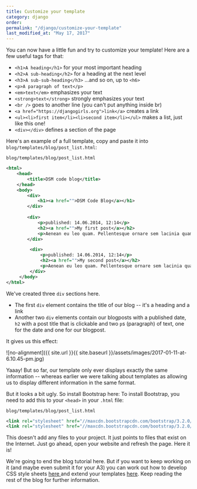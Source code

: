 ```yaml
---
title: Customize your template
category: django
order: 
permalink: "/django/customize-your-template"
last_modified_at: "May 17, 2017"
---
```


You can now have a little fun and try to customize your template! Here are a few useful tags for that:

- `<h1>A heading</h1>` for your most important heading
- `<h2>A sub-heading</h2>` for a heading at the next level
- `<h3>A sub-sub-heading</h3>` ...and so on, up to `<h6>`
- `<p>A paragraph of text</p>`
- `<em>text</em>` emphasizes your text
- `<strong>text</strong>` strongly emphasizes your text
- `<br />` goes to another line (you can't put anything inside br)
- `<a href="https://djangogirls.org">link</a>` creates a link
- `<ul><li>first item</li><li>second item</li></ul>` makes a list, just like this one!
- `<div></div>` defines a section of the page

Here's an example of a full template, copy and paste it into `blog/templates/blog/post_list.html`:

`blog/templates/blog/post_list.html`

``` xml
<html>
    <head>
        <title>DSM code blog</title>
    </head>
    <body>
        <div>
            <h1><a href="">DSM Code Blog</a></h1>
		</div>
			
        <div>
            <p>published: 14.06.2014, 12:14</p>
            <h2><a href="">My first post</a></h2>
            <p>Aenean eu leo quam. Pellentesque ornare sem lacinia quam venenatis vestibulum. Donec id elit non mi porta gravida at eget metus. Fusce dapibus, tellus ac cursus commodo, tortor mauris condimentum nibh, ut fermentum massa justo sit amet risus.</p>
        </div>

	     <div>
             <p>published: 14.06.2014, 12:14</p>
             <h2><a href="">My second post</a></h2>
             <p>Aenean eu leo quam. Pellentesque ornare sem lacinia quam venenatis vestibulum. Donec id elit non mi porta gravida at eget metus. Fusce dapibus, tellus ac cursus commodo, tortor mauris condimentum nibh, ut f.</p>
         </div>
	 </body>
</html>
```

We've created three `div` sections here.

- The first `div` element contains the title of our blog -- it's a
    heading and a link
- Another two `div` elements contain our blogposts with a published date, `h2` with a post title that is clickable and two `p`s (paragraph) of text, one for the date and one for our blogpost.

It gives us this effect:

![no-alignment]({{ site.url }}{{ site.baseurl }}/assets/images/2017-01-11-at-6.10.45-pm.jpg)

Yaaay! But so far, our template only ever displays exactly the same information -- whereas earlier we were talking about templates as allowing us to display different information in the same format.

But it looks a bit ugly. So install Bootstrap here: To install Bootstrap, you need to add this to your `<head>` in your `.html` file:

`blog/templates/blog/post_list.html`

``` xml
<link rel="stylesheet" href="//maxcdn.bootstrapcdn.com/bootstrap/3.2.0/css/bootstrap.min.css">
<link rel="stylesheet" href="//maxcdn.bootstrapcdn.com/bootstrap/3.2.0/css/bootstrap-theme.min.css">
```

This doesn't add any files to your project. It just points to files that exist on the Internet. Just go ahead, open your website and refresh the page. Here it is!

We're going to end the blog tutorial here. But if you want to keep working on it (and maybe even submit it for your A3) you can work out how to develop CSS style sheets [here ](https://tutorial.djangogirls.org/en/css/)and extend your templates [here](https://tutorial.djangogirls.org/en/template_extending/). Keep reading the rest of the blog for further information.
